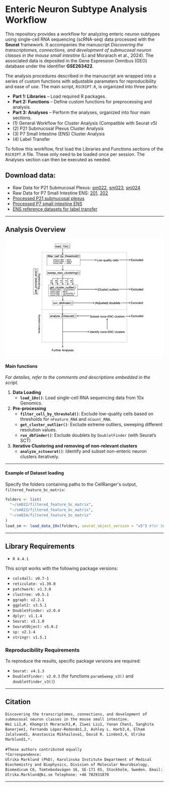 # Enteric Neuron Subtype Analysis Workflow

This repository provides a workflow for analyzing enteric neuron subtypes using single-cell RNA sequencing (scRNA-seq) data processed with the **Seurat** framework. It accompanies the manuscript *Discovering the transcriptomes, connections, and development of submucosal neuron classes in the mouse small intestine* (Li and Morarach et al., 2024). The associated data is deposited in the Gene Expression Omnibus (GEO) database under the identifier **GSE263422**.

The analysis procedures described in the manuscript are wrapped into a series of custom functions with adjustable parameters for reproducibility and ease of use. The main script, `RSCRIPT.R`, is organized into three parts:

- **Part 1: Libraries** – Load required R packages.  
- **Part 2: Functions** – Define custom functions for preprocessing and analysis.  
- **Part 3: Analyses** – Perform the analyses, organized into four main sections.
- (1) General Workflow for Cluster Analysis (Compatible with Seurat v5)
- (2) P21 Submucosal Plexus Cluster Analysis
- (3) P7 Small Intestine (ENS) Cluster Analysis
- (4) Label Transfer 

To follow this workflow, first load the Libraries and Functions sections of the `RSCRIPT.R` file. These only need to be loaded once per session. The Analyses section can then be executed as needed.

## Download data: 
- Raw Data for P21 Submucosal Plexus: [sm022](https://drive.google.com/drive/folders/1nAobDmVAkmFx-QRjyDBW7ocfYWXS8f1x?usp=drive_link), 
[sm023](https://drive.google.com/drive/folders/1uuWNFbw8wc-H4tyoTpTLxVAE_MFbhY_G?usp=drive_link), 
[sm024](https://drive.google.com/drive/folders/1DDJA6XVjnBLEa_ULlDE5ovpvYNPQSOnU?usp=drive_link)
- Raw Data for P7 Small Intestine ENS: [201](https://drive.google.com/drive/folders/1UI-vXvS43sziRlhsRCx3iho2Drg3C4HA?usp=drive_link), 
[202](https://drive.google.com/drive/folders/1oIMGm7WIsF-Q45sHcpbAuZWgAWZypAdm?usp=drive_link)
- [Processed P21 submucosal plexus](https://drive.google.com/file/d/1orbvUEjSYKwx-IuV4US_vUiFzk13xO1u/view?usp=drive_link)
- [Processed P7 small intestine ENS](https://drive.google.com/file/d/1jsALFSSyUJTjgR6a_sj0qIgpLP5YNWG8/view?usp=drive_link)
- [ENS reference datasets for label transfer](https://drive.google.com/file/d/1Lmi6wDMmlhZ8JfWe2vmzS18qnWz4-Jqc/view?usp=drive_link)

---
## Analysis Overview
![Workflow Diagram](workflow.png)
#### Main functions
*For detailes, refer to the comments and descriptions embedded in the script.*
1. **Data Loading**
   - **`load_10x()`**: Load single-cell RNA sequencing data from 10x Genomics.
2. **Pre-processing**
   - **`filter_cell_by_threshold()`**: Exclude low-quality cells based on thresholds for `nFeature_RNA` and `nCount_RNA`.
   - **`get_cluster_outlier()`**: Exclude extreme outliers, sweeping different resolution values.
   - **`run_dbfinder()`**: Exclude doublets by `DoubletFinder` (with Seurat’s SCT)
3. **Iterative Clustering and removing of non-relevant clusters**
   - **`analyze_sctseurat()`**: Identify and subset non-enteric neuron clusters iteratively.
---
#### **Example of Dataset loading**
Specify the folders containing paths to the CellRanger's output, `filtered_feature_bc_matrix`:
```R
folders <- list(
  "~/sm022/filtered_feature_bc_matrix",
  "~/sm023/filtered_feature_bc_matrix",
  "~/sm024/filtered_feature_bc_matrix"
)
load_sm <- load_data_10x(folders, seurat_object_version = "v5") #for Seurat v5
```
---
## Library Requirements
- `R 4.4.1`
  
This script works with the following package versions:
- `cols4all: v0.7-1`
- `reticulate: v1.39.0`
- `patchwork: v1.3.0`
- `clustree: v0.5.1`
- `ggraph: v2.2.1`
- `ggplot2: v3.5.1`
- `DoubletFinder: v2.0.4`
- `dplyr: v1.1.4`
- `Seurat: v5.1.0`
- `SeuratObject: v5.0.2`
- `sp: v2.1-4`
- `stringr: v1.5.1`
### Reproducibility Requirements
To reproduce the results, specific package versions are required:
- `Seurat: v4.1.3`
- `DoubletFinder: v2.0.3` (for functions `paramSweep_v3()` and `doubletFinder_v3()`)
---
## Citation
```
Discovering the transcriptomes, connections, and development of submucosal neuron classes in the mouse small intestine.
Wei Li1,#, Khomgrit Morarach1,#, Ziwei Liu1, Yanan Chen1, Sanghita Banerjee1, Fernando López-Redondo1,2, Ashley L. Harb3,4, Elham Jalalvand1, Anastassia Mikhailova1, David R. Linden3,4, Ulrika Marklund1,*.

#These authors contributed equally
*Correspondence:
Ulrika Marklund (PhD), Karolinska Institute Department of Medical Biochemistry and Biophysics, Division of Molecular Neurobiology, Biomedicum C6, Tomtebodavägen 16, SE-171 65, Stockholm, Sweden. Email: Ulrika.Marklund@ki.se Telephone: +46 702931870
```
---
